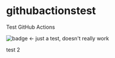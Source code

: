 # githubactionstest
Test GitHub Actions

![badge](https://action-badges.now.sh/StefanScherer/githubactionstest)  <- just a test, doesn't really work 


test 2

